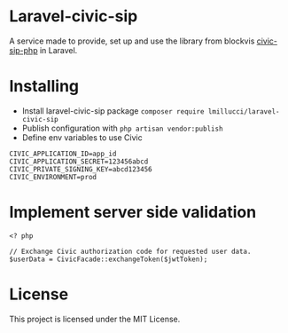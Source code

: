# Laravel-civic-sip
A service made to provide, set up and use the library from blockvis [civic-sip-php](https://github.com/blockvis/civic-sip-php) in Laravel.

# Installing
* Install laravel-civic-sip package
`composer require lmillucci/laravel-civic-sip`
* Publish configuration with
`php artisan vendor:publish`
* Define env variables to use Civic
```
CIVIC_APPLICATION_ID=app_id
CIVIC_APPLICATION_SECRET=123456abcd
CIVIC_PRIVATE_SIGNING_KEY=abcd123456
CIVIC_ENVIRONMENT=prod
```

# Implement server side validation
```
<? php

// Exchange Civic authorization code for requested user data.
$userData = CivicFacade::exchangeToken($jwtToken);
```

# License
This project is licensed under the MIT License.
